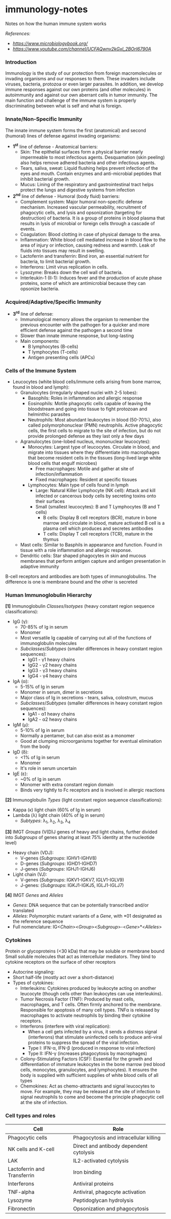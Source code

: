 # immunology-notes
Notes on how the human immune system works

*References:*
- *https://www.microbiologybook.org/*
- *https://www.youtube.com/channel/UCFAQwnv2kGxl_2BOrI6790A*

### Introduction
Immunology is the study of our protection from foreign macromolecules or invading organisms and our responses to them. These invaders include viruses, bacteria, protozoa or even larger parasites. In addition, we develop immune responses against our own proteins (and other molecules) in autoimmunity and against our own aberrant cells in tumor immunity. The main function and challenge of the immune system is properly discriminating between what is self and what is foreign.

### Innate/Non-Specific Immunity
The innate immune system forms the first (anatomical) and second (humoral) lines of defense against invading organisms:
- **1<sup>st</sup>** line of defense - Anatomical barriers:
  - Skin: The epithelial surfaces form a physical barrier nearly impermeable to most infectious agents. Desquamation (skin peeling) also helps remove adhered bacteria and other infectious agents.
  - Tears, saliva, sweat: Liquid flushing helps prevent infection of the eyes and mouth. Contain enzymes and anti-microbial peptides that inhibit bacterial growth.
  - Mucus: Lining of the respiratory and gastrointestinal tract helps protect the lungs and digestive systems from infection
- **2<sup>nd</sup>** line of defense - Humoral (body fluid) barriers:
  - Complement system: Major humoral non-specific defense mechanism. Increased vascular permeability, recruitment of phagocytic cells, and lysis and opsonization (targeting for destruction) of bacteria. It is a group of proteins in blood plasma that results in lysis of microbial or foreign cells through a cascade of events.
  - Coagulation: Blood clotting in case of physical damage to the area.
  - Inflammation: White blood cell mediated increase in blood flow to the area of injury or infection, causing redness and warmth. Leak of fluids into tissues may result in swelling.
  - Lactoferrin and transferrin: Bind iron, an essential nutrient for bacteria, to limit bacterial growth.
  - Interferons: Limit virus replication in cells.
  - Lysozyme: Breaks down the cell wall of bacteria.
  - Interleukin-1 (Il-1): Induces fever and the production of acute phase proteins, some of which are antimicrobial because they can opsonize bacteria.

### Acquired/Adaptive/Specific Immunity
- **3<sup>rd</sup>** line of defense:
  - Immunological memory allows the organism to remember the previous encounter with the pathogen for a quicker and more   efficient defense against the pathogen a second time
  - Slower than innate immune response, but long-lasting
  - Main components:
    - B lymphocytes (B-cells)
    - T lymphocytes (T-cells)
    - Antigen presenting cells (APCs)

### Cells of the Immune System
- Leucocytes (white blood cells/immune cells arising from bone marrow, found in blood and lymph):
  - Granulocytes (irregularly shaped nuclei with 2-5 lobes):
    - Basophils: Roles in inflammation and allergic response
    - Eosinophils: Motile phagocytic cells capable of leaving the bloodstream and going into tissue to fight protozoan and helminthic parasites
    - Neutrophils: Most abundant leukocytes in blood (50-70%), also called polymorphonuclear (PMN) neutrophils. Active phagocytic cells, the first cells to migrate to the site of infection, but do not provide prolonged defense as they last only a few days
  - Agranulocytes (one-lobed nucleus, mononuclear leucocytes):
    - Monocytes: Largest type of leucocytes. Circulate in blood, and migrate into tissues where they differentiate into macrophages that become resident cells in the tissues (long-lived large white blood cells that engulf microbes)
      - Free macrophages: Motile and gather at site of infection/inflammation
      - Fixed macrophages: Resident at specific tissues
    - Lymphocytes: Main type of cells found in lymph
      - Large: Natural Killer Lymphocyte (NK cell): Attack and kill infected or cancerous body cells by secreting toxins onto their surfaces
      - Small (smallest leucocytes): B and T Lymphocytes (B and T cells)
        - B cells: Display B cell receptors (BCR), mature in bone marrow and circulate in blood, mature activated B cell is a plasma cell which produces and secretes antibodies
        - T cells: Display T cell receptors (TCR), mature in the thymus
  - Mast cells: Similar to Basphils in appearance and function. Found in tissue with a role inflammation and allergic response.
  - Dendritic cells: Star shaped phagocytes in skin and mucous membranes that perform antigen capture and antigen presentation in adaptive immunity

B-cell receptors and antibodies are both types of immunoglobulins. The difference is one is membrane bound and the other is secreted

### Human Immunoglobulin Hierarchy

**[1]** Immunoglobulin *Classes*/*Isotypes* (heavy constant region sequence classifications):
- IgG (γ):
  - 70-85% of Ig in serum
  - Monomer
  - Most versatile Ig capable of carrying out all of the functions of immunoglobulin molecules
  - *Subclasses*/*Subtypes* (smaller differences in heavy constant region sequences):
    - IgG1 - γ1 heavy chains
    - IgG2 - γ2 heavy chains
    - IgG3 - γ3 heavy chains
    - IgG4 - γ4 heavy chains
- IgA (α):
  - 5-15% of Ig in serum
  - Monomer in serum, dimer in secretions
  - Major class of Ig in secretions - tears, saliva, colostrum, mucus
  - *Subclasses*/*Subtypes* (smaller differences in heavy constant region sequences):
    - IgA1 - α1 heavy chains
    - IgA2 - α2 heavy chains
- IgM (μ):
  - 5-10% of Ig in serum
  - Normally a pentamer, but can also exist as a monomer
  - Good at clumping microorganisms together for eventual elimination from the body
- IgD (δ):
  - <1% of Ig in serum
  - Monomer
  - It's role in serum uncertain
- IgE (ε):
  - ~0% of Ig in serum
  - Monomer with extra constant region domain
  - Binds very tightly to Fc receptors and is involved in allergic reactions

**[2]** Immunoglobulin *Types* (light constant region sequence classifications):
- Kappa (κ) light chain (60% of Ig in serum)
- Lambda (λ) light chain (40% of Ig in serum)
  - *Subtypes*: λ<sub>1</sub>, λ<sub>2</sub>, λ<sub>3</sub>, λ<sub>4</sub>

**[3]** IMGT *Groups* (V(D)J genes of heavy and light chains, further divided into *Subgroups* of genes sharing at least 75% identity at the nucleotide level)
- Heavy chain (VDJ):
  - V-genes (*Subgroups*: IGHV1-IGHV8)
  - D-genes (*Subgroups*: IGHD1-IGHD7)
  - J-genes (*Subgroups*: IGHJ1-IGHJ6)
- Light chain (VJ):
  - V-genes (*Subgroups*: IGKV1-IGKV7, IGLV1-IGLV9)
  - J-genes: (*Subgroups*: IGKJ1-IGKJ5, IGLJ1-IGLJ7)

**[4]** IMGT *Genes* and *Alleles*
- *Genes*: DNA sequence that can be potentially transcribed and/or translated
- *Alleles*: Polymorphic mutant variants of a *Gene*, with *01 designated as the reference sequence
- Full nomenclature: IG<*Chain*><*Group*><*Subgroup*>-<*Gene*>*<*Alleles*>

### Cytokines
Protein or glycoproteins (<30 kDa) that may be soluble or membrane bound
Small soluble molecules that act as intercellular mediators. They bind to cytokine receptors on the surface of other receptors
- Autocrine signaling: 
- Short half-life (mostly act over a short-distance)
- Types of cytokines:
  - Interleukins: Cytokines produced by leukocyte acting on another leucocyte (though cells other than leukocytes can use interleukins).
  - Tumor Necrosis Factor (TNF): Produced by mast cells, macrophages, and T cells. Often firmly anchored to the membrane. Responsible for apoptosis of many cell types. TNFα is released by macrophages to activate neutrophils by binding their cytokine receptors.
  - Interferons (interfere with viral replication):
    - When a cell gets infected by a virus, it sends a distress signal (interferons) that stimulate uninfected cells to produce anti-viral proteins to suppress the spread of the viral infection.
    - Type I: IFN-α, IFN-β (produced in response to viral infection)
    - Type II: IFN-γ (increases phagocytosis by macrophages)
  - Colony-Stimulating Factors (CSF): Essential for the growth and differentiation of immature leukocytes in the bone marrow (red blood cells, monocytes, granulocytes, and lymphocytes). It ensures the body is supplied with sufficient supplies of white blood cells of all types
  - Chemokines: Act as chemo-attractants and signal leucocytes to move. For example, they may be released at the site of infection to signal neutrophils to come and become the principle phagocytic cell at the site of infection.

### Cell types and roles

| Cell | Role |
| --- | --- |
| Phagocytic cells | Phagocytosis and intracellular killing |
| NK cells and K-cell | Direct and antibody dependent cytolysis |
| LAK | IL2-activated cytolysis|
| Lactoferrin and Transferrin	| Iron binding |
| Interferons	| Antiviral proteins |
| TNF-alpha	| Antiviral, phagocyte activation |
| Lysozyme	| Peptidoglycan hydrolysis |
| Fibronectin	| Opsonization and phagocytosis |